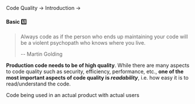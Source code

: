 <link rel="stylesheet" href="{{baseUrl}}/css/textbook.css">

<div class="website-content">

<div id="path">Code Quality &rarr; Introduction &rarr;</div>

<div id="title">

#### Basic :one:

</div>

<div id="body">

> Always code as if the person who ends up maintaining your code will be a violent psychopath who knows where you live.
>
> -- Martin Golding

**<trigger for="pop:production-code">Production code</trigger> needs to be of high quality**. While there are many aspects to code quality such as security, efficiency, performance, etc., **one of the most important aspects of code quality is _readability_**, i.e. how easy it is to read/understand the code.

<popover id="pop:production-code" title=":mag: Production Code" placement="top">
  <div slot="content">
    Code being used in an actual product with actual users
  </div>
</popover>

</div>

<div id="extras">
<div>

</div>
